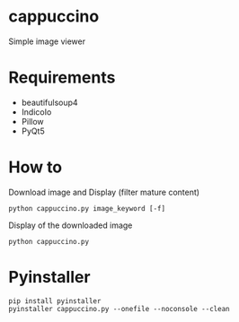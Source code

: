 # cappuccino

Simple image viewer

# Requirements

* beautifulsoup4
* IndicoIo
* Pillow
* PyQt5

# How to

Download image and Display (filter mature content)
```
python cappuccino.py image_keyword [-f]
```

Display of the downloaded image
```
python cappuccino.py
```

# Pyinstaller

```
pip install pyinstaller
pyinstaller cappuccino.py --onefile --noconsole --clean
```
